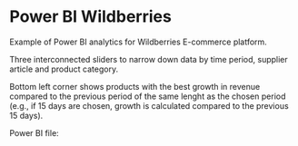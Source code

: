 # Power BI Wildberries
 Example of Power BI analytics for Wildberries E-commerce platform. 

Three interconnected sliders to narrow down data by time period, supplier article and product category.

Bottom left corner shows products with the best growth in revenue compared to the previous period of the same lenght as the chosen period (e.g., if 15 days are chosen, growth is calculated compared to the previous 15 days).

Power BI file: 
